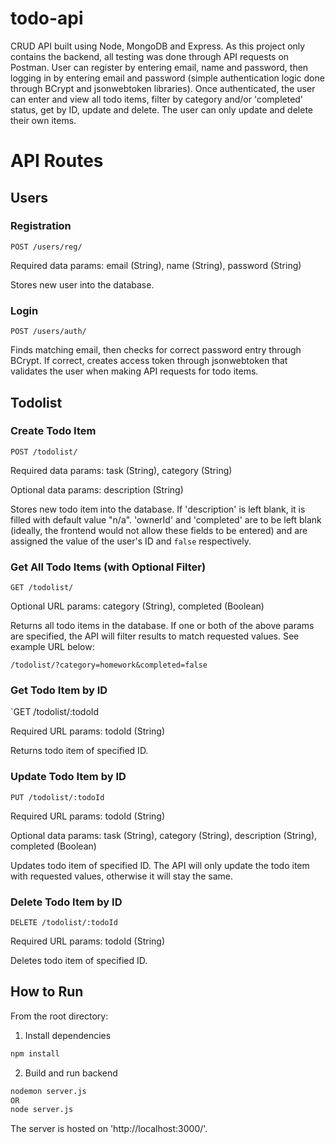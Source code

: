 # todo-api

CRUD API built using Node, MongoDB and Express. As this project only contains the backend, all testing was done through API requests on Postman. User can register by entering email, name and password, then logging in by entering email and password (simple authentication logic done through BCrypt and jsonwebtoken libraries). Once authenticated, the user can enter and view all todo items, filter by category and/or 'completed' status, get by ID, update and delete. The user can only update and delete their own items.

# API Routes

## Users

### Registration

`POST /users/reg/`

Required data params: email (String), name (String), password (String)

Stores new user into the database.

### Login

`POST /users/auth/`

Finds matching email, then checks for correct password entry through BCrypt. If correct, creates access token through jsonwebtoken that validates the user when making API requests for todo items.

## Todolist

### Create Todo Item

`POST /todolist/`

Required data params: task (String), category (String)

Optional data params: description (String)

Stores new todo item into the database. If 'description' is left blank, it is filled with default value "n/a". 'ownerId' and 'completed' are to be left blank (ideally, the frontend would not allow these fields to be entered) and are assigned the value of the user's ID and `false` respectively. 

### Get All Todo Items (with Optional Filter)

`GET /todolist/`

Optional URL params: category (String), completed (Boolean)

Returns all todo items in the database. If one or both of the above params are specified, the API will filter results to match requested values. See example URL below:

`/todolist/?category=homework&completed=false`

### Get Todo Item by ID

`GET /todolist/:todoId

Required URL params: todoId (String)

Returns todo item of specified ID.

### Update Todo Item by ID

`PUT /todolist/:todoId`

Required URL params: todoId (String)

Optional data params: task (String), category (String), description (String), completed (Boolean)

Updates todo item of specified ID. The API will only update the todo item with requested values, otherwise it will stay the same.

### Delete Todo Item by ID

`DELETE /todolist/:todoId`

Required URL params: todoId (String)

Deletes todo item of specified ID.

## How to Run

From the root directory:

1. Install dependencies

```sh
npm install
```

2. Build and run backend

```sh
nodemon server.js 
OR
node server.js
```

The server is hosted on 'http://localhost:3000/'.
